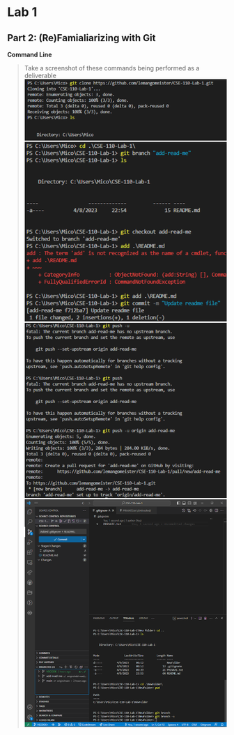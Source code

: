 # Lab 1
## Part 2: (Re)Famialiarizing with Git 
**Command Line**
> Take a screenshot of these commands being performed as a deliverable
![image](image.png)
![image2](image2.png)
![image3](image3.png)
![image4](image4.png)